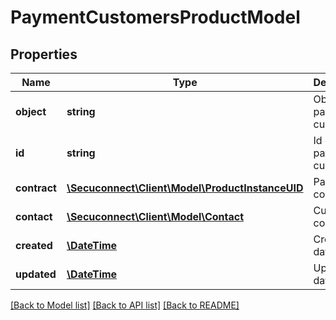 # PaymentCustomersProductModel

## Properties
Name | Type | Description | Notes
------------ | ------------- | ------------- | -------------
**object** | **string** | Object of payment customer | [optional] 
**id** | **string** | Id of payment customer | [optional] 
**contract** | [**\Secuconnect\Client\Model\ProductInstanceUID**](ProductInstanceUID.md) | Payment contract | [optional] 
**contact** | [**\Secuconnect\Client\Model\Contact**](Contact.md) | Customer contact info | [optional] 
**created** | [**\DateTime**](\DateTime.md) | Created at date | [optional] 
**updated** | [**\DateTime**](\DateTime.md) | Updated at date | [optional] 

[[Back to Model list]](../README.md#documentation-for-models) [[Back to API list]](../README.md#documentation-for-api-endpoints) [[Back to README]](../README.md)


